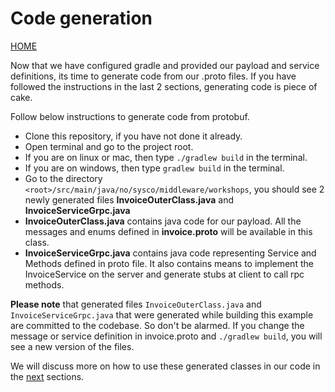 # Code generation
[HOME](../../README.md)

Now that we have configured gradle and provided our payload and service definitions, its time to generate code from our .proto files. If you have followed the instructions in the last 2 sections, generating code is piece of cake.


Follow below instructions to generate code from protobuf.
- Clone this repository, if you have not done it already.
- Open terminal and go to the project root.
- If you are on linux or mac, then type `./gradlew build` in the terminal.
- If you are on windows, then type `gradlew build` in the terminal.
- Go to the directory `<root>/src/main/java/no/sysco/middleware/workshops`, you should see 2 newly generated files **InvoiceOuterClass.java** and **InvoiceServiceGrpc.java**
- **InvoiceOuterClass.java** contains java code for our payload. All the messages and enums defined in **invoice.proto** will be available in this class.
- **InvoiceServiceGrpc.java** contains java code representing Service and Methods defined in proto file. It also contains means to implement the InvoiceService on the server and generate stubs at client to call rpc methods.

**Please note** that generated files `InvoiceOuterClass.java` and `InvoiceServiceGrpc.java` that were generated while building this example are committed to the codebase. So don't be alarmed. If you change the message or service definition in invoice.proto and `./gradlew build`, you will see a new version of the files.

We will discuss more on how to use these generated classes in our code in the [next](../05-server-implementation/README.md) sections. 